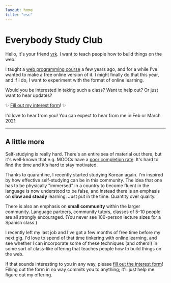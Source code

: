 ```yaml
---
layout: home
title: "esc"
---
```


# Everybody Study Club

Hello, it's your friend [vrk](https://github.com/vrk). I want to teach people how to build things on the web.

I taught a [web programming course](https://github.com/yayinternet/cs193x-course) a few years ago, and for a while I've wanted to make a free online version of it. I might finally do that this year, and if I do, I want to experiment with the format of online learning.

Would you be interested in taking such a class? Want to help out? Or just want to hear updates?

✨ [Fill out my interest form](https://comingsoon)! ✨

I'd love to hear from you! You can expect to hear from me in Feb or March 2021.

---

## A little more

Self-studying is really hard. There's an entire sea of material out there, but it's well-known that e.g. MOOCs have a [poor completion rate](https://www.forbes.com/sites/dereknewton/2020/06/21/the-depressing-and-disheartening-news-about-moocs/?sh=3c7981cb76ed). It's hard to find the time and it's hard to stay motivated.

Thanks to quarantine, I recently started studying Korean again. I'm inspired by how effective self-studying can be in this community. The idea that one has to be physically "immersed" in a country to become fluent in the language is now understood to be false, and instead there is an emphasis on **slow and steady** learning. Just put in the time. Quantity over quality.

There is also an emphasis on **small community** within the larger community. Language partners, community tutors, classes of 5-10 people are all strongly encouraged. (You never see 100-person lecture sizes for a Spanish class.)

I recently left my last job and I've got a few months of free time before my next gig. I'd love to spend of that time tinkering with online learning, and see whether I can incorporate some of these techniques (and others!) in some sort of class-like offering that teaches people how to build things on the web.

If that sounds interesting to you in any way, please [fill out the interest form](https://comingsoon)! Filling out the form in no way commits you to anything; it'll just help me figure out my offering.
